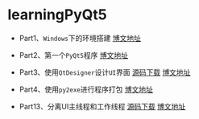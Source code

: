 # learningPyQt5

* Part1、`Windows`下的环境搭建  [博文地址](https://blog.xugaoxiang.com/python/pyqt5-env.html)

* Part2、第一个`PyQt5`程序  [博文地址](https://blog.xugaoxiang.com/python/hello-pyqt5.html)

* Part3、使用`QtDesigner`设计`UI`界面  [源码下载](part3_使用QtDesigner设计UI界面)  [博文地址](https://blog.xugaoxiang.com/python/pyqt5-designer.html)

* Part4、使用`py2exe`进行程序打包  [博文地址](https://blog.xugaoxiang.com/python/pyqt5-py2exe.html)

* Part13、分离UI主线程和工作线程	[源码下载](part13_分离UI主线程和工作线程)		[博文地址](https://blog.xugaoxiang.com/python/pyqt5-no-responding.html)

